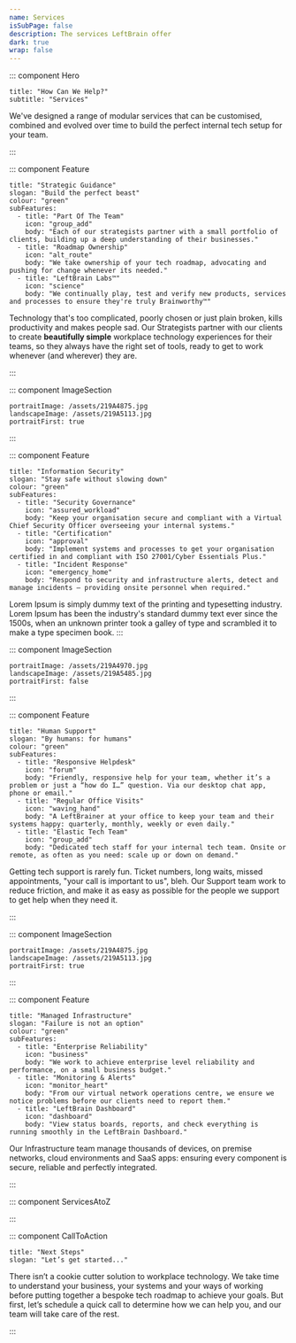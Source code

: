 ```yaml
---
name: Services
isSubPage: false
description: The services LeftBrain offer
dark: true
wrap: false
---
```

::: component Hero
~~~
title: "How Can We Help?"
subtitle: "Services"
~~~

We've designed a range of modular services that can be customised, combined and evolved over time to build the perfect internal tech setup for your team.

:::

::: component Feature
~~~
title: "Strategic Guidance"
slogan: "Build the perfect beast"
colour: "green"
subFeatures:
  - title: "Part Of The Team"
    icon: "group_add"
    body: "Each of our strategists partner with a small portfolio of clients, building up a deep understanding of their businesses."
  - title: "Roadmap Ownership"
    icon: "alt_route"
    body: "We take ownership of your tech roadmap, advocating and pushing for change whenever its needed."
  - title: "LeftBrain Labs™"
    icon: "science"
    body: "We continually play, test and verify new products, services and processes to ensure they're truly Brainworthy™"
~~~



Technology that's too complicated, poorly chosen or just plain broken, kills productivity and makes people sad. Our Strategists partner with our clients to create **beautifully simple** workplace technology experiences for their teams, so they always have the right set of tools, ready to get to work whenever (and wherever) they are.

:::

::: component ImageSection
~~~
portraitImage: /assets/219A4875.jpg
landscapeImage: /assets/219A5113.jpg
portraitFirst: true
~~~

:::

::: component Feature
~~~
title: "Information Security"
slogan: "Stay safe without slowing down"
colour: "green"
subFeatures:
  - title: "Security Governance"
    icon: "assured_workload"
    body: "Keep your organisation secure and compliant with a Virtual Chief Security Officer overseeing your internal systems."
  - title: "Certification"
    icon: "approval"
    body: "Implement systems and processes to get your organisation certified in and compliant with ISO 27001/Cyber Essentials Plus."
  - title: "Incident Response"
    icon: "emergency_home"
    body: "Respond to security and infrastructure alerts, detect and manage incidents – providing onsite personnel when required."
~~~

Lorem Ipsum is simply dummy text of the printing and typesetting industry. Lorem Ipsum has been the industry's standard dummy text ever since the 1500s, when an unknown printer took a galley of type and scrambled it to make a type specimen book. 
:::

::: component ImageSection
~~~
portraitImage: /assets/219A4970.jpg
landscapeImage: /assets/219A5485.jpg
portraitFirst: false
~~~

:::


::: component Feature
~~~
title: "Human Support"
slogan: "By humans: for humans"
colour: "green"
subFeatures:
  - title: "Responsive Helpdesk"
    icon: "forum"
    body: "Friendly, responsive help for your team, whether it’s a problem or just a “how do I…” question. Via our desktop chat app, phone or email."
  - title: "Regular Office Visits"
    icon: "waving_hand"
    body: "A LeftBrainer at your office to keep your team and their systems happy: quarterly, monthly, weekly or even daily."
  - title: "Elastic Tech Team"
    icon: "group_add"
    body: "Dedicated tech staff for your internal tech team. Onsite or remote, as often as you need: scale up or down on demand."
~~~



Getting tech support is rarely fun. Ticket numbers, long waits, missed appointments, "your call is important to us", bleh. Our Support team work to reduce friction, and make it as easy as possible for the people we support to get help when they need it.




:::


::: component ImageSection
~~~
portraitImage: /assets/219A4875.jpg
landscapeImage: /assets/219A5113.jpg
portraitFirst: true
~~~

:::

::: component Feature
~~~
title: "Managed Infrastructure"
slogan: "Failure is not an option"
colour: "green"
subFeatures:
  - title: "Enterprise Reliability"
    icon: "business"
    body: "We work to achieve enterprise level reliability and performance, on a small business budget."
  - title: "Monitoring & Alerts"
    icon: "monitor_heart"
    body: "From our virtual network operations centre, we ensure we notice problems before our clients need to report them."
  - title: "LeftBrain Dashboard"
    icon: "dashboard"
    body: "View status boards, reports, and check everything is running smoothly in the LeftBrain Dashboard."
~~~

Our Infrastructure team manage thousands of devices, on premise networks, cloud environments and SaaS apps: ensuring every component is secure, reliable and perfectly integrated.

:::

::: component ServicesAtoZ

:::

::: component CallToAction
~~~
title: "Next Steps"
slogan: "Let’s get started..."
~~~

There isn’t a cookie cutter solution to workplace technology. We take time to understand your business, your systems and your ways of working before putting together a bespoke tech roadmap to achieve your goals. But first, let’s schedule a quick call to determine how we can help you, and our team will take care of the rest.

:::